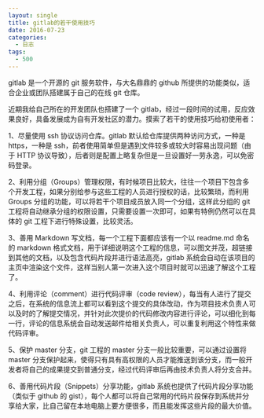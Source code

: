 ```yaml
---
layout: single
title: gitlab的若干使用技巧
date: 2016-07-23
categories:
  - 日志
tags:
  - 500
---
```


gitlab 是一个开源的 git 服务软件，与大名鼎鼎的 github 所提供的功能类似，适合企业或团队搭建属于自己的在线 git 仓库。

近期我给自己所在的开发团队也搭建了一个 gitlab，经过一段时间的试用，反应效果良好，具备发展成为自有开发社区的潜力。摸索了若干的使用技巧给初使用者：

1、尽量使用 ssh 协议访问仓库。gitlab 默认给仓库提供两种访问方式，一种是 https，一种是 ssh，前者使用简单但是遇到文件较多或较大时容易出现问题（由于 HTTP 协议导致），后者则是配置上略复杂但是一旦设置好一劳永逸，可以免密码登录。

2、利用分组（Groups）管理权限，有时候项目比较大，往往一个项目下包含多个开发工程，如果分别给参与这些工程的人员进行授权的话，比较繁琐，而利用 Groups 分组的功能，可以将若干个项目成员放入同一个分组，这样此分组的 git 工程将自动继承分组的权限设置，只需要设置一次即可，如果有特例仍然可以在具体的 git 工程下进行特殊设置，比较灵活。

3、善用 Markdown 写文档，每一个工程下面都应该有一个以 readme.md 命名的 markdown 格式文档，用于详细说明这个工程的信息，可以图文并茂，超链接到其他的文档，以及包含代码片段并进行语法高亮，gitlab 系统会自动在该项目的主页中渲染这个文件，这样当别人第一次进入这个项目时就可以迅速了解这个工程了。

4、利用评论（comment）进行代码评审（code review），每当有人进行了提交之后，在系统的信息流上都可以看到这个提交的具体改动，作为项目技术负责人可以及时的了解提交情况，并针对此次提价的代码修改内容进行评论，可以细化到每一行，评论的信息系统会自动发送邮件给相关负责人，可以重复利用这个特性来做代码评审。

5、保护 master 分支，git 工程的 master 分支一般比较重要，可以通过设置将 master 分支保护起来，使得只有具有高权限的人员才能推送到该分支，而一般开发者将自己的成果提交到普通分支，经过代码评审后再由技术负责人将分支合并。

6、善用代码片段（Snippets）分享功能，gitlab 系统也提供了代码片段分享功能（类似于 github 的 gist），每个人都可以将自己常用的代码片段保存到系统并分享给大家，比自己留在本地电脑上要方便很多，而且能发挥这些片段的最大价值。
